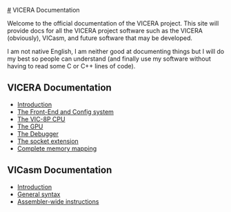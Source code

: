 [#](#) VICERA Documentation

Welcome to the official documentation of the VICERA project. This site will
provide docs for all the VICERA project software such as the VICERA (obviously),
VICasm, and future software that may be developed.

I am not native English, I am neither good at documenting things but I will do
my best so people can understand (and finally use my software without having to
read some C or C++ lines of code).

## VICERA Documentation

 - [Introduction](vicera/intro.html)
 - [The Front-End and Config system](vicera/frontend.html)
 - [The VIC-8P CPU](vicera/cpu.html)
 - [The GPU](vicera/gpu.html)
 - [The Debugger](vicera/debug.html)
 - [The socket extension](vicera/socket.html)
 - [Complete memory mapping](vicera/memory.html)

## VICasm Documentation

 - [Introduction](vicasm/intro.html)
 - [General syntax](vicasm/syntax.html)
 - [Assembler-wide instructions](vicasm/instr.html)

